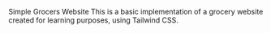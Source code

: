 Simple Grocers Website
This is a basic implementation of a grocery website created for learning purposes, using Tailwind CSS.

